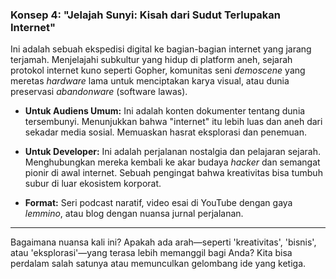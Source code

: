 ### **Konsep 4: "Jelajah Sunyi: Kisah dari Sudut Terlupakan Internet"**

Ini adalah sebuah ekspedisi digital ke bagian-bagian internet yang jarang terjamah. Menjelajahi subkultur yang hidup di platform aneh, sejarah protokol internet kuno seperti Gopher, komunitas seni _demoscene_ yang meretas _hardware_ lama untuk menciptakan karya visual, atau dunia preservasi _abandonware_ (software lawas).

- **Untuk Audiens Umum:** Ini adalah konten dokumenter tentang dunia tersembunyi. Menunjukkan bahwa "internet" itu lebih luas dan aneh dari sekadar media sosial. Memuaskan hasrat eksplorasi dan penemuan.
    
- **Untuk Developer:** Ini adalah perjalanan nostalgia dan pelajaran sejarah. Menghubungkan mereka kembali ke akar budaya _hacker_ dan semangat pionir di awal internet. Sebuah pengingat bahwa kreativitas bisa tumbuh subur di luar ekosistem korporat.
    
- **Format:** Seri podcast naratif, video esai di YouTube dengan gaya _lemmino_, atau blog dengan nuansa jurnal perjalanan.
    

---

Bagaimana nuansa kali ini? Apakah ada arah—seperti 'kreativitas', 'bisnis', atau 'eksplorasi'—yang terasa lebih memanggil bagi Anda? Kita bisa perdalam salah satunya atau memunculkan gelombang ide yang ketiga.